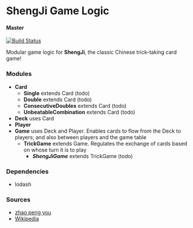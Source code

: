 # ShengJi Game Logic

#### Master

[![Build Status](https://travis-ci.org/ShengJiMaster/game-logic.svg?branch=master)](https://travis-ci.org/ShengJiMaster/game-logic)

Modular game logic for <b>ShengJi</b>, the classic Chinese trick-taking card game!

### Modules

- **Card**
  - **Single** extends Card (todo)
  - **Double** extends Card (todo)
  - **ConsecutiveDoubles** extends Card (todo)
  - **UnbeatableCombination** extends Card (todo)
- **Deck** uses Card
- **Player**
- **Game** uses Deck and Player. Enables cards to flow from the Deck to players; and also between players and the game table
  - **TrickGame** extends Game. Regulates the exchange of cards based on whose turn it is to play
    - **_ShengJiGame_** extends TrickGame (todo)

### Dependencies

- lodash

### Sources

- [zhao peng you](https://www.zhao-pengyou.com/)
- [Wikipedia](https://en.wikipedia.org/wiki/Sheng_ji)
